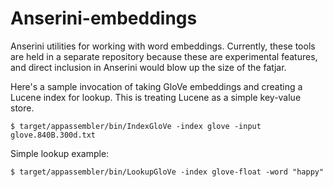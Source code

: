 # Anserini-embeddings

Anserini utilities for working with word embeddings.
Currently, these tools are held in a separate repository because these are experimental features, and direct inclusion in Anserini would blow up the size of the fatjar.

Here's a sample invocation of taking GloVe embeddings and creating a Lucene index for lookup.
This is treating Lucene as a simple key-value store.

```
$ target/appassembler/bin/IndexGloVe -index glove -input glove.840B.300d.txt
```

Simple lookup example:

```
$ target/appassembler/bin/LookupGloVe -index glove-float -word "happy"
```
